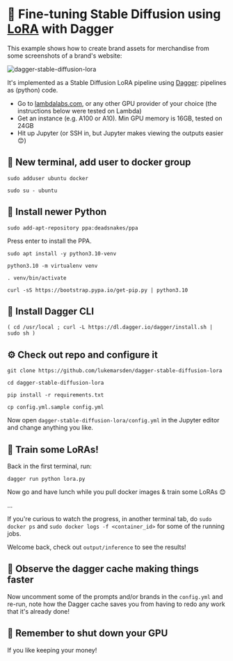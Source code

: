 # 🌸 Fine-tuning Stable Diffusion using [LoRA](https://github.com/cloneofsimo/lora) with Dagger

This example shows how to create brand assets for merchandise from some screenshots of a brand's website:

![dagger-stable-diffusion-lora](https://github.com/lukemarsden/dagger-stable-diffusion-lora/assets/264658/071001b9-6873-45b4-8e46-c6f924ef8b33)

It's implemented as a Stable Diffusion LoRA pipeline using [Dagger](https://dagger.io): pipelines as (python) code.

* Go to [lambdalabs.com](https://lambdalabs.com), or any other GPU provider of your choice (the instructions below were tested on Lambda)
* Get an instance (e.g. A100 or A10). Min GPU memory is 16GB, tested on 24GB
* Hit up Jupyter (or SSH in, but Jupyter makes viewing the outputs easier 😊)

## 🐋 New terminal, add user to docker group

```
sudo adduser ubuntu docker
```
```
sudo su - ubuntu
```

## 🐍 Install newer Python

```
sudo add-apt-repository ppa:deadsnakes/ppa
```
Press enter to install the PPA.

```
sudo apt install -y python3.10-venv
```
```
python3.10 -m virtualenv venv
```
```
. venv/bin/activate
```
```
curl -sS https://bootstrap.pypa.io/get-pip.py | python3.10
```

## 🚀 Install Dagger CLI

```
( cd /usr/local ; curl -L https://dl.dagger.io/dagger/install.sh | sudo sh )
```

## ⚙️ Check out repo and configure it

```
git clone https://github.com/lukemarsden/dagger-stable-diffusion-lora
```
```
cd dagger-stable-diffusion-lora
```

```
pip install -r requirements.txt
```
```
cp config.yml.sample config.yml
```

Now open `dagger-stable-diffusion-lora/config.yml` in the Jupyter editor and change anything you like.

## 🚂 Train some LoRAs!

Back in the first terminal, run:
```
dagger run python lora.py
```

Now go and have lunch while you pull docker images & train some LoRAs 😊

...

If you're curious to watch the progress, in another terminal tab, do `sudo docker ps` and `sudo docker logs -f <container_id>` for some of the running jobs.

Welcome back, check out `output/inference` to see the results!

## 🏃 Observe the dagger cache making things faster

Now uncomment some of the prompts and/or brands in the `config.yml` and re-run, note how the Dagger cache saves you from having to redo any work that it's already done!

## 💸 Remember to shut down your GPU

If you like keeping your money!

